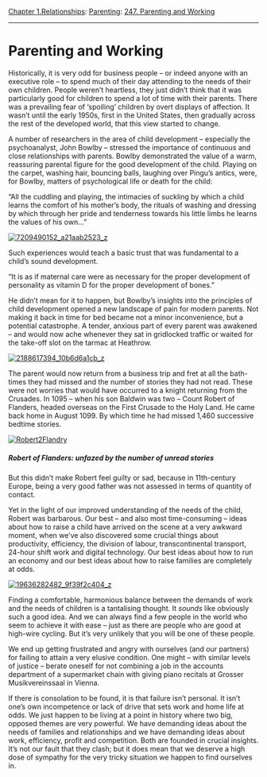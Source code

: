 [Chapter 1.Relationships](https://www.theschooloflife.com/thebookoflife/category/relationships/): [Parenting](https://www.theschooloflife.com/thebookoflife/category/relationships/parenting/): [247. Parenting and Working](https://www.theschooloflife.com/thebookoflife/parenting-and-working/)

* * *

# Parenting and Working

Historically, it is very odd for business people – or indeed anyone with an executive role – to spend much of their day attending to the needs of their own children. People weren’t heartless, they just didn’t think that it was particularly good for children to spend a lot of time with their parents. There was a prevailing fear of ‘spoiling’ children by overt displays of affection. It wasn’t until the early 1950s, first in the United States, then gradually across the rest of the developed world, that this view started to change.

A number of researchers in the area of child development – especially the psychoanalyst, John Bowlby – stressed the importance of continuous and close relationships with parents. Bowlby demonstrated the value of a warm, reassuring parental figure for the good development of the child. Playing on the carpet, washing hair, bouncing balls, laughing over Pingu’s antics, were, for Bowlby, matters of psychological life or death for the child:

“All the cuddling and playing, the intimacies of suckling by which a child learns the comfort of his mother’s body, the rituals of washing and dressing by which through her pride and tenderness towards his little limbs he learns the values of his own…” &nbsp;

[![7209490152_a21aab2523_z](https://www.theschooloflife.com/thebookoflife/wp-content/uploads/2016/03/7209490152_a21aab2523_z.jpg)](http://www.thebookoflife.org/wp-content/uploads/2016/03/7209490152_a21aab2523_z.jpg)

Such experiences would teach a basic trust that was fundamental to a child’s sound development.

“It is as if maternal care were as necessary for the proper development of personality as vitamin D for the proper development of bones.”

He didn’t mean for it to happen, but Bowlby’s insights into the principles of child development opened a new landscape of pain for modern parents. Not making it back in time for bed became not a minor inconvenience, but a potential catastrophe. A tender, anxious part of every parent was awakened – and would now ache whenever they sat in gridlocked traffic or waited for the take-off slot on the tarmac at Heathrow.

[![2188617394_10b6d6a1cb_z](https://www.theschooloflife.com/thebookoflife/wp-content/uploads/2016/03/2188617394_10b6d6a1cb_z.jpg)](http://www.thebookoflife.org/wp-content/uploads/2016/03/2188617394_10b6d6a1cb_z.jpg)

The parent would now return from a business trip and fret at all the bath-times they had missed and the number of stories they had not read. These were not worries that would have occurred to a knight returning from the Crusades. In 1095 – when his son Baldwin was two – Count Robert of Flanders, headed overseas on the First Crusade to the Holy Land. He came back home in August 1099. By which time he had missed 1,460 successive bedtime stories.

[![Robert2Flandry](https://www.theschooloflife.com/thebookoflife/wp-content/uploads/2016/03/Robert2Flandry.jpg)](http://www.thebookoflife.org/wp-content/uploads/2016/03/Robert2Flandry.jpg)

##### Robert of Flanders: unfazed by the number of unread stories

But this didn’t make Robert feel guilty or sad, because in 11th-century Europe, being a very good father was not assessed in terms of quantity of contact.

Yet in the light of our improved understanding of the needs of the child, Robert was barbarous. Our best – and also most time-consuming – ideas about how to raise a child have arrived on the scene at a very awkward moment, when we’ve also discovered some crucial things about productivity, efficiency, the division of labour, transcontinental transport, 24-hour shift work and digital technology. Our best ideas about how to run an economy and our best ideas about how to raise families are completely at odds.

[![19636282482_9f39f2c404_z](https://www.theschooloflife.com/thebookoflife/wp-content/uploads/2016/03/19636282482_9f39f2c404_z.jpg)](http://www.thebookoflife.org/wp-content/uploads/2016/03/19636282482_9f39f2c404_z.jpg)

Finding a comfortable, harmonious balance between the demands of work and the needs of children is a tantalising thought. It _sounds_ like obviously such a good idea. And we can always find a few people in the world who seem to achieve it with ease – just as there are people who are good at high-wire cycling. But it’s very unlikely that you will be one of these people.

We end up getting frustrated and angry with ourselves (and our partners) for failing to attain a very elusive condition. One might – with similar levels of justice – berate oneself for not combining a job in the accounts department of a supermarket chain with giving piano recitals at Grosser Musikvereinssaal in Vienna.

If there is consolation to be found, it is that failure isn’t personal. It isn’t one’s own incompetence or lack of drive that sets work and home life at odds. We just happen to be living at a point in history where two big, opposed themes are very powerful. We have demanding ideas about the needs of families and relationships and we have demanding ideas about work, efficiency, profit and competition. Both are founded in crucial insights. It’s not our fault that they clash; but it does mean that we deserve a high dose of sympathy for the very tricky situation we happen to find ourselves in.
